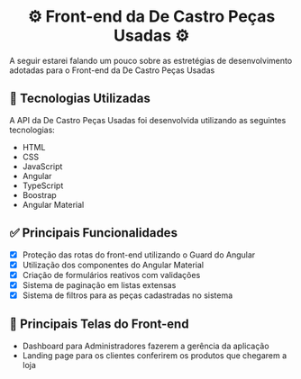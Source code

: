 <h1 align="center"> ⚙ Front-end da De Castro Peças Usadas ⚙</h1>
A seguir estarei falando um pouco sobre as estretégias de desenvolvimento adotadas para o Front-end da De Castro Peças Usadas

## 🚀 Tecnologias Utilizadas

A API da De Castro Peças Usadas foi desenvolvida utilizando as seguintes tecnologias:

- HTML
- CSS 
- JavaScript
- Angular
- TypeScript
- Boostrap
- Angular Material

## ✅ Principais Funcionalidades

- [x] Proteção das rotas do front-end utilizando o Guard do Angular
- [x] Utilização dos componentes do Angular Material
- [x] Criação de formulários reativos com validações
- [x] Sistema de paginação em listas extensas
- [x] Sistema de filtros para as peças cadastradas no sistema   

## 📲 Principais Telas do Front-end

- Dashboard para Administradores fazerem a gerência da aplicação
- Landing page para os clientes conferirem os produtos que chegarem a loja

